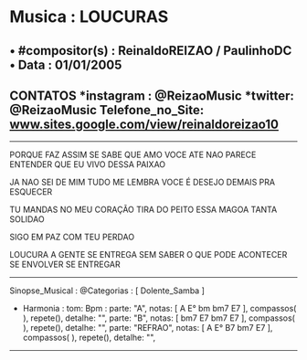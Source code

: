 # Musica : LOUCURAS
• #compositor(s) : ReinaldoREIZAO / PaulinhoDC
• Data : 01/01/2005
---
CONTATOS
*instagram : @ReizaoMusic   *twitter: @ReizaoMusic
Telefone_no_Site: www.sites.google.com/view/reinaldoreizao10
---
------------------------------------

PORQUE FAZ ASSIM
SE SABE QUE AMO VOCE
ATE NAO PARECE ENTENDER
QUE EU VIVO DESSA PAIXAO

JA NAO SEI DE MIM
TUDO ME LEMBRA VOCE
É DESEJO DEMAIS PRA ESQUECER

TU MANDAS NO MEU CORAÇÃO
TIRA DO PEITO ESSA MAGOA TANTA SOLIDAO

SIGO EM PAZ COM TEU PERDAO

LOUCURA
A GENTE SE ENTREGA SEM SABER
O QUE PODE ACONTECER
SE ENVOLVER SE ENTREGAR

-------------------------------------

Sinopse_Musical :
@Categorias : [ Dolente_Samba ]

* Harmonia :
tom:
Bpm :
parte: "A", notas: [ A E° bm bm7 E7 ], compassos( ),  repete(), detalhe: "",
parte: "B", notas: [ bm7 E7 bm7 E7 ], compassos( ),   repete(), detalhe: "",
parte: "REFRAO", notas: [ A E° B7 bm7 E7 ], compassos( ),   repete(), detalhe: "",

------------------------------------

